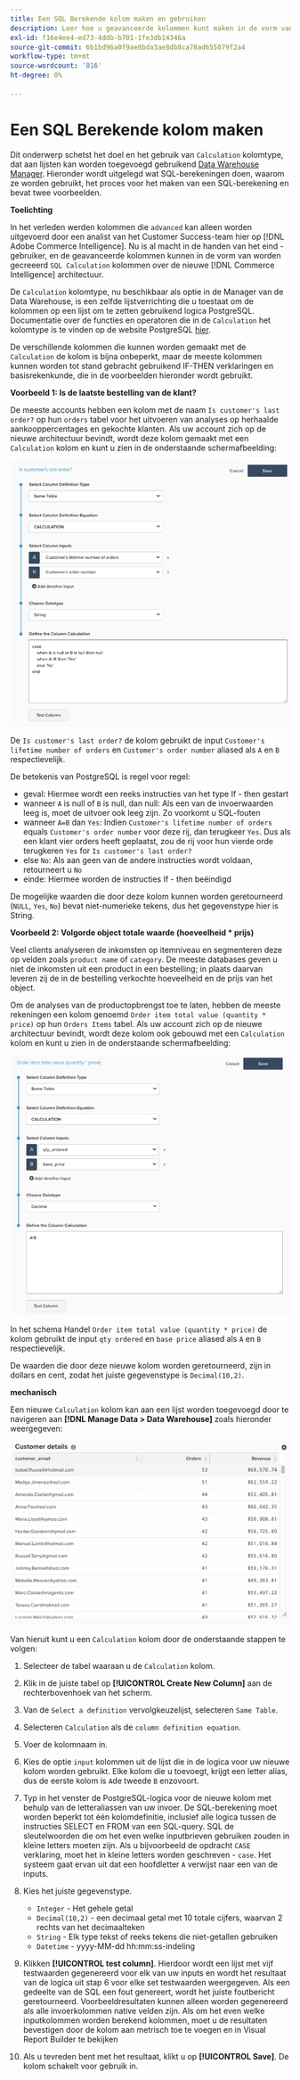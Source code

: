 ```yaml
---
title: Een SQL Berekende kolom maken en gebruiken
description: Leer hoe u geavanceerde kolommen kunt maken in de vorm van SQL-berekeningskolommen op de nieuwe Adobe Commerce Intelligence-architectuur.
exl-id: f16e4ee4-ed73-4ddb-b701-1fe3db14346a
source-git-commit: 6b1bd96a0f9ae8bda3ae8db8ca78ad655079f2a4
workflow-type: tm+mt
source-wordcount: '816'
ht-degree: 0%

---
```


# Een SQL Berekende kolom maken

Dit onderwerp schetst het doel en het gebruik van `Calculation` kolomtype, dat aan lijsten kan worden toegevoegd gebruikend [Data Warehouse Manager](../data-warehouse-mgr/tour-dwm.md). Hieronder wordt uitgelegd wat SQL-berekeningen doen, waarom ze worden gebruikt, het proces voor het maken van een SQL-berekening en bevat twee voorbeelden.

**Toelichting**

In het verleden werden kolommen die `advanced` kan alleen worden uitgevoerd door een analist van het Customer Success-team hier op [!DNL Adobe Commerce Intelligence]. Nu is al macht in de handen van het eind - gebruiker, en de geavanceerde kolommen kunnen in de vorm van worden gecreeerd `SQL Calculation` kolommen over de nieuwe [!DNL Commerce Intelligence] architectuur.

De `Calculation` kolomtype, nu beschikbaar als optie in de Manager van de Data Warehouse, is een zelfde lijstverrichting die u toestaat om de kolommen op een lijst om te zetten gebruikend logica PostgreSQL. Documentatie over de functies en operatoren die in de `Calculation` het kolomtype is te vinden op de website PostgreSQL [hier](https://www.postgresql.org/docs/9.6/functions.html).

De verschillende kolommen die kunnen worden gemaakt met de `Calculation` de kolom is bijna onbeperkt, maar de meeste kolommen kunnen worden tot stand gebracht gebruikend IF-THEN verklaringen en basisrekenkunde, die in de voorbeelden hieronder wordt gebruikt.

**Voorbeeld 1: Is de laatste bestelling van de klant?**

De meeste accounts hebben een kolom met de naam `Is customer's last order?` op hun `orders` tabel voor het uitvoeren van analyses op herhaalde aankooppercentages en gekochte klanten. Als uw account zich op de nieuwe architectuur bevindt, wordt deze kolom gemaakt met een `Calculation` kolom en kunt u zien in de onderstaande schermafbeelding:

![](../../assets/Is_customer_s_last_order.png)

De `Is customer's last order?` de kolom gebruikt de input `Customer's lifetime number of orders` en `Customer's order number` aliased als `A` en `B` respectievelijk.

De betekenis van PostgreSQL is regel voor regel:

* geval: Hiermee wordt een reeks instructies van het type If - then gestart
* wanneer `A` is null of `B` is null, dan null: Als een van de invoerwaarden leeg is, moet de uitvoer ook leeg zijn. Zo voorkomt u SQL-fouten
* wanneer `A=B` dan `Yes`: Indien `Customer's lifetime number of orders` equals `Customer's order number` voor deze rij, dan terugkeer `Yes`. Dus als een klant vier orders heeft geplaatst, zou de rij voor hun vierde orde terugkeren `Yes` for `Is customer's last order?`
* else `No`: Als aan geen van de andere instructies wordt voldaan, retourneert u `No`
* einde: Hiermee worden de instructies If - then beëindigd

De mogelijke waarden die door deze kolom kunnen worden geretourneerd (`NULL`, `Yes`, `No`) bevat niet-numerieke tekens, dus het gegevenstype hier is String.

**Voorbeeld 2: Volgorde object totale waarde (hoeveelheid * prijs)**

Veel clients analyseren de inkomsten op itemniveau en segmenteren deze op velden zoals `product name` of `category`. De meeste databases geven u niet de inkomsten uit een product in een bestelling; in plaats daarvan leveren zij de in de bestelling verkochte hoeveelheid en de prijs van het object.

Om de analyses van de productopbrengst toe te laten, hebben de meeste rekeningen een kolom genoemd `Order item total value (quantity * price)` op hun `Orders Items` tabel. Als uw account zich op de nieuwe architectuur bevindt, wordt deze kolom ook gebouwd met een `Calculation` kolom en kunt u zien in de onderstaande schermafbeelding:

![](../../assets/Order_item_total_value.png)

In het schema Handel `Order item total value (quantity * price)` de kolom gebruikt de input `qty ordered` en `base price` aliased als `A` en `B` respectievelijk.

De waarden die door deze nieuwe kolom worden geretourneerd, zijn in dollars en cent, zodat het juiste gegevenstype is `Decimal(10,2)`.

**mechanisch**

Een nieuwe `Calculation` kolom kan aan een lijst worden toegevoegd door te navigeren aan **[!DNL Manage Data > Data Warehouse]** zoals hieronder weergegeven:

![](../../assets/blobid2.png)

Van hieruit kunt u een `Calculation` kolom door de onderstaande stappen te volgen:

1. Selecteer de tabel waaraan u de `Calculation` kolom.
1. Klik in de juiste tabel op **[!UICONTROL Create New Column]** aan de rechterbovenhoek van het scherm.
1. Van de `Select a definition` vervolgkeuzelijst, selecteren `Same Table`.
1. Selecteren `Calculation` als de `column definition equation`.
1. Voer de kolomnaam in.
1. Kies de optie `input` kolommen uit de lijst die in de logica voor uw nieuwe kolom worden gebruikt. Elke kolom die u toevoegt, krijgt een letter alias, dus de eerste kolom is `A`de tweede `B` enzovoort.
1. Typ in het venster de PostgreSQL-logica voor de nieuwe kolom met behulp van de letteraliassen van uw invoer. De SQL-berekening moet worden beperkt tot één kolomdefinitie, inclusief alle logica tussen de instructies SELECT en FROM van een SQL-query. SQL de sleutelwoorden die om het even welke inputbrieven gebruiken zouden in kleine letters moeten zijn. Als u bijvoorbeeld de opdracht `CASE` verklaring, moet het in kleine letters worden geschreven - `case`. Het systeem gaat ervan uit dat een hoofdletter `A` verwijst naar een van de inputs.
1. Kies het juiste gegevenstype.
   * `Integer` - Het gehele getal
   * `Decimal(10,2)` - een decimaal getal met 10 totale cijfers, waarvan 2 rechts van het decimaalteken
   * `String` - Elk type tekst of reeks tekens die niet-getallen gebruiken
   * `Datetime` - yyyy-MM-dd hh:mm:ss-indeling

1. Klikken **[!UICONTROL test column]**. Hierdoor wordt een lijst met vijf testwaarden gegenereerd voor elk van uw inputs en wordt het resultaat van de logica uit stap 6 voor elke set testwaarden weergegeven. Als een gedeelte van de SQL een fout genereert, wordt het juiste foutbericht geretourneerd. Voorbeeldresultaten kunnen alleen worden gegenereerd als alle invoerkolommen native velden zijn. Als om het even welke inputkolommen worden berekend kolommen, moet u de resultaten bevestigen door de kolom aan metrisch toe te voegen en in Visual Report Builder te bekijken

1. Als u tevreden bent met het resultaat, klikt u op **[!UICONTROL Save]**. De kolom schakelt voor gebruik in.
